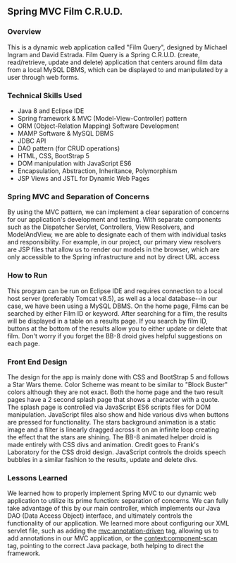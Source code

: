 ## Spring MVC Film C.R.U.D.

### Overview
This is a dynamic web application called "Film Query", designed by Michael Ingram and David Estrada. Film Query is a Spring C.R.U.D. (create, read/retrieve, update and delete) application that centers around film data from a local MySQL DBMS, which can be displayed to and manipulated by a user through web forms.

### Technical Skills Used
* Java 8 and Eclipse IDE
* Spring framework & MVC (Model-View-Controller) pattern
* ORM (Object-Relation Mapping) Software Development
* MAMP Software & MySQL DBMS
* JDBC API
* DAO pattern (for CRUD operations)
* HTML, CSS, BootStrap 5
* DOM manipulation with JavaScript ES6
* Encapsulation, Abstraction, Inheritance, Polymorphism
* JSP Views and JSTL for Dynamic Web Pages

### Spring MVC and Separation of Concerns
By using the MVC pattern, we can implement a clear separation of concerns for our application's development and testing. With separate components such as the Dispatcher Servlet, Controllers, View Resolvers, and ModelAndView, we are able to designate each of them with individual tasks and responsibility. For example, in our project, our primary view resolvers are JSP files that allow us to render our models in the browser, which are only accessible to the Spring infrastructure and not by direct URL access

### How to Run
This program can be run on Eclipse IDE and requires connection to a local host server (preferably Tomcat v8.5), as well as a local database--in our case, we have been using a MySQL DBMS.
On the home page, Films can be searched by either Film ID or keyword. After searching for a film, the results will be displayed in a table on a results page. If you search by film ID, buttons at the bottom of the results allow you to either update or delete that film.
Don't worry if you forget the BB-8 droid gives helpful suggestions on each page.

### Front End Design
The design for the app is mainly done with CSS and BootStrap 5 and follows a Star Wars theme. Color Scheme was meant to be similar to "Block Buster" colors although they are not exact. Both the home page and the two result pages have a 2 second splash page that shows a character with a quote. The splash page is controlled via JavaScript ES6 scripts files for DOM manipulation. JavaScript files also show and hide various divs when buttons are pressed for functionality. The stars background animation is a static image and a filter is linearly dragged across it on an infinite loop creating the effect that the stars are shining. The BB-8 animated helper droid is made entirely with CSS divs and animation. Credit goes to Frank's Laboratory for the CSS droid design. JavaScript controls the droids speech bubbles in a similar fashion to the results, update and delete divs.

### Lessons Learned
We learned how to properly implement Spring MVC to our dynamic web application to utilize its prime function: separation of concerns. We can fully take advantage of this by our main controller, which implements our Java DAO (Data Access Object) interface, and ultimately controls the functionality of our application. We learned more about configuring our XML servlet file, such as adding the <mvc:annotation-driven> tag, allowing us to add annotations in our MVC application, or the <context:component-scan> tag, pointing to the correct Java package, both helping to direct the framework.
